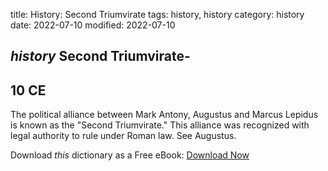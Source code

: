title: History: Second Triumvirate
tags: history, history
category: history
date: 2022-07-10
modified: 2022-07-10

## _history_  Second Triumvirate-
  10 CE
-
The political alliance
  between Mark Antony,   Augustus
 and Marcus Lepidus is known as
  the "Second Triumvirate."  This alliance was recognized with legal
  authority to rule under Roman law.  See   Augustus.


Download *this* dictionary as a Free eBook: [Download Now]({static}static/CairnsHistoryDictionary.pdf)

